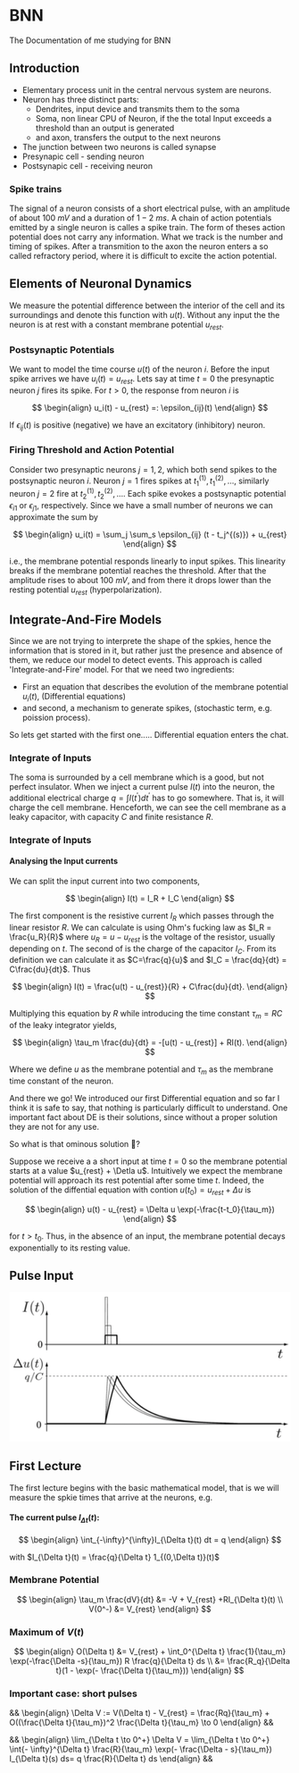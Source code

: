 # BNN
The Documentation of me studying for BNN

## Introduction 

- Elementary process unit in the central nervous system are neurons. 
- Neuron has three distinct parts:
  - Dendrites, input device and transmits them to the soma 
  - Soma, non linear CPU of Neuron, if the the total Input exceeds a threshold than an output is generated  
  - and axon, transfers the output to the next neurons
- The junction between two neurons is called synapse
- Presynapic cell - sending neuron 
- Postsynapic cell - receiving neuron 

### Spike trains 

The signal of a neuron consists of a short electrical pulse, with an amplitude of about $100$ $mV$ and a duration of $1-2$ $ms$. A chain of action potentials emitted by a single neuron is calles a spike train. The form of theses action potential does not carry any information. What we track is the number and timing of spikes. 
After a transmition to the axon the neuron enters a so called refractory period, where it is difficult to excite the action potential. 

## Elements of Neuronal Dynamics 

We measure the potential difference between the interior of the cell and its surroundings and denote this function with $u(t)$. Without any input the the neuron is at rest with a constant membrane potential $u_{rest}$. 

### Postsynaptic Potentials 

We want to model the time course $u(t)$ of the neuron $i$. Before the input spike arrives we have $u_i(t) = u_{rest}$. Lets say at time $t=0$ the presynaptic neuron $j$ fires its spike. For $t>0$, the response from neuron $i$ is

$$
\begin{align}
  u_i(t) - u_{rest} =: \epsilon_{ij}(t)
\end{align}
$$

If $\epsilon_{ij}(t)$ is positive (negative) we have an excitatory (inhibitory) neuron. 

### Firing Threshold and Action Potential 

Consider two presynaptic neurons $j = 1,2$, which both send spikes to the postsynaptic neuron $i$. Neuron $j=1$ fires spikes at $t_1^{(1)},t_1^{(2)}, \dots$, similarly neuron $j=2$ fire at  $t_2^{(1)},t_2^{(2)}, \dots$. Each spike evokes a postsynaptic potential $\epsilon_{i1}$ or $\epsilon_{j1}$, respectively. Since we have a small number of neurons we can approximate the sum by 

$$
\begin{align}
  u_i(t) = \sum_j \sum_s \epsilon_{ij} (t - t_j^{(s)}) + u_{rest}
\end{align}
$$

i.e., the membrane potential responds linearly to input spikes. This linearity breaks if the membrane potential reaches the threshold. After that the amplitude rises to about $100$ $mV$, and from there it drops lower than the resting potential $u_{rest}$ (hyperpolarization). 

## Integrate-And-Fire Models 

Since we are not trying to interprete the shape of the spkies, hence the information that is stored in it, but rather just the presence and absence of them, we reduce our model to detect events. This approach is called 'Integrate-and-Fire' model. 
For that we need two ingredients: 
- First an equation that describes the evolution of the membrane potential $u_i(t)$, (Differential equations)
- and second, a mechanism to generate spikes, (stochastic term, e.g. poission process).

So lets get started with the first one..... Differential equation enters the chat. 

### Integrate of Inputs 

The soma is surrounded by a cell membrane which is a good, but not perfect insulator. When we inject a current pulse $I(t)$ into the neuron, the additional electrical charge $q = \int I(t^{\prime}) dt^{\prime}$ has to go somewhere. That is, it will charge the cell membrane. 
Henceforth, we can see the cell membrane as a leaky capacitor, with capacity $C$ and finite resistance $R$. 


### Integrate of Inputs 

#### Analysing the Input currents 

We can split the input current into two components,

$$
\begin{align}
  I(t) = I_R + I_C
\end{align}
$$

The first component is the resistive current $I_R$ which passes through the linear resistor $R$. We can calculate is using Ohm's fucking law as $I_R = \frac{u_R}{R}$ where $u_R = u - u_{rest}$ is the voltage of the resistor, usually depending on $t$. 
The second of is the charge of the capacitor $I_C$. From its definition we can calculate it as $C=\frac{q}{u}$ and $I_C = \frac{dq}{dt} = C\frac{du}{dt}$. Thus

$$
\begin{align}
  I(t) = \frac{u(t) - u_{rest}}{R} + C\frac{du}{dt}.
\end{align}
$$

Multiplying this equation by $R$ while introducing the time constant $\tau_m = RC$ of the leaky integrator yields,

$$
\begin{align}
  \tau_m \frac{du}{dt} = -[u(t) - u_{rest}] + RI(t).
\end{align}
$$

Where we define $u$ as the membrane potential and $\tau_m$ as the membrane time constant of the neuron. 

And there we go! We introduced our first Differential equation and so far I think it is safe to say, that nothing is particularly difficult to understand. One important fact about DE is their solutions, since without a proper solution they are not for any use. 

So what is that ominous solution 🧐?

Suppose we receive a a short input at time $t=0$ so the membrane potential starts at a value $u_{rest} + \Detla u$. Intuitively we expect the membrane potential will approach its rest potential after some time $t$. 
Indeed, the solution of the diffential equation with contion $u(t_0) = u_{rest} + \Delta u$ is 

$$
\begin{align}
  u(t) - u_{rest} = \Delta u \exp(-\frac{t-t_0}{\tau_m})  
\end{align}
$$

for $t>t_0$. Thus, in the absence of an input, the membrane potential decays exponentially to its resting value. 

## Pulse Input 

![Alt text](/Pulse_Input.png?raw=true)














## First Lecture 
The first lecture begins with the basic mathematical model, that is we will measure the spkie times that arrive at the neurons, e.g. 

#### The current pulse $I_{\Delta t }(t):$
$$
\begin{align}
  \int_{-\infty}^{\infty}I_{\Delta t}(t) dt = q
\end{align}
$$

with $I_{\Delta t}(t) = \frac{q}{\Delta t} 1_{(0,\Delta t)}(t)$

### Membrane Potential 
$$
\begin{align}
  \tau_m \frac{dV}{dt} &= -V + V_{rest} +RI_{\Delta t}(t) \\
  V(0^-) &= V_{rest}
\end{align}
$$

### Maximum of $V(t)$
$$
\begin{align}
  O(\Delta t) &= V_{rest} + \int_0^{\Delta t} \frac{1}{\tau_m} \exp(-\frac{\Delta -s}{\tau_m}) R \frac{q}{\Delta t} ds \\ 
  &= \frac{R_q}{\Delta t}(1 - \exp(- \frac{\Delta t}{\tau_m}))
\end{align}
$$

### Important case: short pulses
&&
\begin{align}
  \Delta V := V(\Delta t) - V_{rest} = \frac{Rq}{\tau_m} + O((\frac{\Delta t}{\tau_m})^2 \frac{\Delta t}{\tau_m} \to 0
\end{align}
&&

&&
\begin{align}
  \lim_{\Delta t \to 0^+} \Delta V = \lim_{\Delta t \to 0^+} \int{- \infty}^{\Delta t} \frac{R}{\tau_m} \exp(- \frac{\Delta - s}{\tau_m}) I_{\Delta t}(s) ds= q \frac{R}{\Delta t} ds
\end{align}
&&

